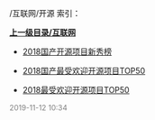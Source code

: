 /互联网/开源 索引：


**[上一级目录/互联网](/互联网/index.md)**

- [2018国产开源项目新秀榜](/互联网/开源/2018国产开源项目新秀榜.md)

- [2018国产最受欢迎开源项目TOP50](/互联网/开源/2018国产最受欢迎开源项目TOP50.md)

- [2018最受欢迎开源项目TOP50](/互联网/开源/2018最受欢迎开源项目TOP50.md)


<font size=2 color='grey'> 2019-11-12 10:34 </font>